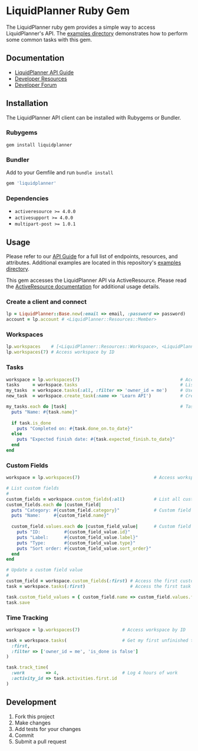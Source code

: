 # LiquidPlanner Ruby Gem

The LiquidPlanner ruby gem provides a simple way to access LiquidPlanner's API. The [examples directory](https://github.com/LiquidPlanner/LiquidPlanner/tree/master/examples) demonstrates how to perform some common tasks with this gem.

## Documentation

- [LiquidPlanner API Guide](https://liquidplanner-wpengine.netdna-ssl.com/assets/api/liquidplanner_API.pdf)
- [Developer Resources](https://www.liquidplanner.com/support/articles/developer-tools/)
- [Developer Forum](https://liquidplanner.zendesk.com/forums/20563418)

## Installation

The LiquidPlanner API client can be installed with Rubygems or Bundler.

### Rubygems

```
gem install liquidplanner
```

### Bundler

Add to your Gemfile and run `bundle install`

``` ruby
gem 'liquidplanner'
```

### Dependencies

- `activeresource >= 4.0.0`
- `activesupport >= 4.0.0`
- `multipart-post >= 1.0.1`

## Usage

Please refer to our [API Guide](https://liquidplanner-wpengine.netdna-ssl.com/assets/api/liquidplanner_API.pdf) for a full list of endpoints, resources, and attributes. Additional examples are located in this repository's [examples directory](https://github.com/LiquidPlanner/LiquidPlanner/tree/master/examples).

This gem accesses the LiquidPlanner API via ActiveResource. Please read the [ActiveResource documentation](https://github.com/rails/activeresource) for additional usage details.

### Create a client and connect

``` ruby
lp = LiquidPlanner::Base.new(:email => email, :password => password)
account = lp.account # <LiquidPlanner::Resources::Member>
```

### Workspaces

``` ruby
lp.workspaces    # [<LiquidPlanner::Resources::Workspace>, <LiquidPlanner::Resources::Workspace>]
lp.workspaces(7) # Access workspace by ID
```

### Tasks

``` ruby
workspace = lp.workspaces(7)                                      # Access workspace by ID
tasks     = workspace.tasks                                       # List all tasks
my_tasks  = workspace.tasks(:all, :filter => 'owner_id = me')     # Use a filter
new_task  = workspace.create_task(:name => 'Learn API')           # Create and save a new task

my_tasks.each do |task|                                           # Task details
  puts "Name: #{task.name}"
  
  if task.is_done
    puts "Completed on: #{task.done_on.to_date}"
  else
    puts "Expected finish date: #{task.expected_finish.to_date}"
  end
end
```

### Custom Fields

``` ruby
workspace = lp.workspaces(7)                            # Access workspace by ID

# List custom fields
#
custom_fields = workspace.custom_fields(:all)           # List all custom fields for workspace
custom_fields.each do |custom_field|
  puts "Category: #{custom_field.category}"             # Custom field attributes
  puts "Name:     #{custom_field.name}"
  
  custom_field.values.each do |custom_field_value|      # Custom field values
    puts "ID:         #{custom_field_value.id}"
    puts "Label:      #{custom_field_value.label}"
    puts "Type:       #{custom_field_value.type}"
    puts "Sort order: #{custom_field_value.sort_order}"
  end
end

# Update a custom field value
#
custom_field = workspace.custom_fields(:first) # Access the first custom field
task = workspace.tasks(:first)                 # Access the first task

task.custom_field_values = { custom_field.name => custom_field.values.first }
task.save
```

### Time Tracking

``` ruby
workspace = lp.workspaces(7)                # Access workspace by ID

task = workspace.tasks(                     # Get my first unfinished task
  :first, 
  :filter => ['owner_id = me', 'is_done is false']
) 

task.track_time(
  :work        => 4,                        # Log 4 hours of work 
  :activity_id => task.activities.first.id
)
```

## Development

1. Fork this project
2. Make changes
3. Add tests for your changes
4. Commit
5. Submit a pull request

